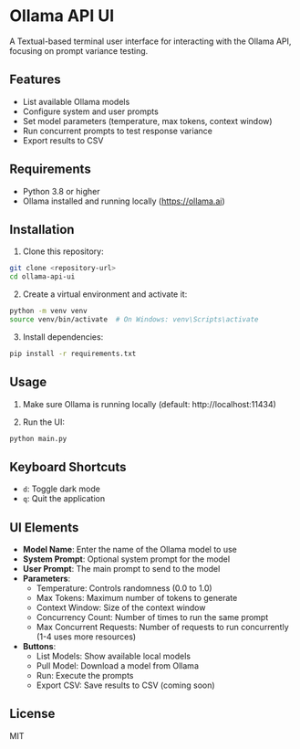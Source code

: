 # Ollama API UI

A Textual-based terminal user interface for interacting with the Ollama API, focusing on prompt variance testing.

## Features

- List available Ollama models
- Configure system and user prompts
- Set model parameters (temperature, max tokens, context window)
- Run concurrent prompts to test response variance
- Export results to CSV

## Requirements

- Python 3.8 or higher
- Ollama installed and running locally (https://ollama.ai)

## Installation

1. Clone this repository:
```bash
git clone <repository-url>
cd ollama-api-ui
```

2. Create a virtual environment and activate it:
```bash
python -m venv venv
source venv/bin/activate  # On Windows: venv\Scripts\activate
```

3. Install dependencies:
```bash
pip install -r requirements.txt
```

## Usage

1. Make sure Ollama is running locally (default: http://localhost:11434)

2. Run the UI:
```bash
python main.py
```

## Keyboard Shortcuts

- `d`: Toggle dark mode
- `q`: Quit the application

## UI Elements

- **Model Name**: Enter the name of the Ollama model to use
- **System Prompt**: Optional system prompt for the model
- **User Prompt**: The main prompt to send to the model
- **Parameters**:
  - Temperature: Controls randomness (0.0 to 1.0)
  - Max Tokens: Maximum number of tokens to generate
  - Context Window: Size of the context window
  - Concurrency Count: Number of times to run the same prompt
  - Max Concurrent Requests: Number of requests to run concurrently (1-4 uses more resources)
- **Buttons**:
  - List Models: Show available local models
  - Pull Model: Download a model from Ollama
  - Run: Execute the prompts
  - Export CSV: Save results to CSV (coming soon)

## License

MIT 